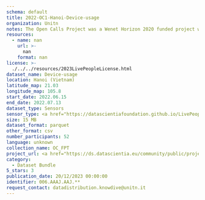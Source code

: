 ```yaml
---
schema: default
title: 2022-OC1-Hanoi-Device-usage
organization: Unitn
notes: The Open Calls Project was a Wenet Horizon 2020 funded project with the goal of developing a diversity-aware, machine-mediated paradigm for social interactions. It collected information on the eating/drinking activities of the students of FPT University in Vietnam. The project was carried out in June and July 2022. The project set out to sense the daily activity data of respondents through the mobile phone sensors, collect health data through daily food log surveys, collect alcohol-drinking activities coupled with the motives for drinking, and conduct semi-structured surveys to gather feedback on the project. Data collection was carried out in three big cities across Vietnam. The i-Log application was used to collect sensor data from participants with the language set to Vietnamese. The food-drink activities were collected with an i-Log survey filled in by the respondents three times a day.
resources:
  - name: nan
    url: >-
      nan
    format: nan
license: >-
  ./../../resources/2023LivePeopleLicense.html
dataset_name: Device-usage
location: Hanoi (Vietnam)
latitude_map: 21.03
longitude_map: 105.8
start_date: 2022.06.15
end_date: 2022.07.13
dataset_type: Sensors
sensor_type: <a href="https://datascientiafoundation.github.io/LivePeople/datasets/2022-OC1-Hanoi-Airplane%20Mode%20Event/">airplane mode</a>, <a href="https://datascientiafoundation.github.io/LivePeople/datasets/2022-OC1-Hanoi-Doze%20Event/">doze</a>, <a href="https://datascientiafoundation.github.io/LivePeople/datasets/2022-OC1-Hanoi-Ring%20Mode%20Event/">ring mode</a>, <a href="https://datascientiafoundation.github.io/LivePeople/datasets/2022-OC1-Hanoi-Screen%20Event/">screen</a>, <a href="https://datascientiafoundation.github.io/LivePeople/datasets/2022-OC1-Hanoi-Touch%20Event/">touch</a>, <a href="https://datascientiafoundation.github.io/LivePeople/datasets/2022-OC1-Hanoi-Batterycharge%20Event/">battery charge</a>, <a href="https://datascientiafoundation.github.io/LivePeople/datasets/2022-OC1-Hanoi-Battery%20Monitoring%20Log/">battery level</a>, <a href="https://datascientiafoundation.github.io/LivePeople/datasets/2022-OC1-Hanoi-User%20Presence%20Event/">user presence</a>
size: 15 MB
dataset_format: parquet
other_format: csv
number_participants: 52
language: unknown
collection_name: OC_FPT
project_url: <a href="https://ds.datascientia.eu/community/public/projects/3b975830-9ecc-4127-855b-f88b8b5fe2ca">https://ds.datascientia.eu/community/public/projects/3b975830-9ecc-4127-855b-f88b8b5fe2ca</a>
category:
  - Dataset Bundle
5_stars: 3
publication_date: 20/12/2023 00:00:00
identifier: 006.AAAJ.AAJ.**
request_contact: datadistribution.knowdive@unitn.it
---
```

